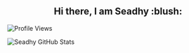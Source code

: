 <h2 align="center">Hi there, I am Seadhy :blush:</h2>

![Profile Views](https://komarev.com/ghpvc/?username=seadhy)

![Seadhy GitHub Stats](https://github-readme-stats.vercel.app/api?username=seadhy&show_icons=true)
